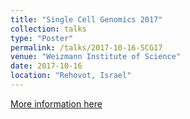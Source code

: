 ```yaml
---
title: "Single Cell Genomics 2017"
collection: talks
type: "Poster"
permalink: /talks/2017-10-16-SCG17
venue: "Weizmann Institute of Science"
date: 2017-10-16
location: "Rehovot, Israel"
---
```


[More information here](https://www.weizmann.ac.il/conferences/SCG2017/single-cell-genomics-2017)
